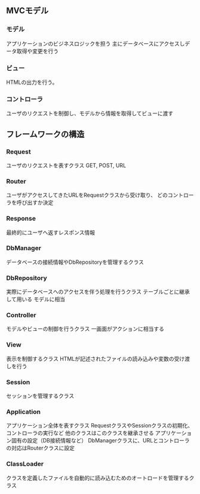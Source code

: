 ## MVCモデル
### モデル
アプリケーションのビジネスロジックを担う
主にデータベースにアクセスしデータ取得や変更を行う

### ビュー
HTMLの出力を行う。

### コントローラ
ユーザのリクエストを制御し、モデルから情報を取得してビューに渡す

## フレームワークの構造
### Request
ユーザのリクエストを表すクラス
GET, POST, URL

### Router
ユーザがアクセスしてきたURLをRequestクラスから受け取り、
どのコントローラを呼び出すか決定

### Response
最終的にユーザへ返すレスポンス情報

### DbManager
データベースの接続情報やDbRepositoryを管理するクラス

### DbRepository
実際にデータベースへのアクセスを伴う処理を行うクラス
テーブルごとに継承して用いる
モデルに相当

### Controller
モデルやビューの制御を行うクラス
一画面がアクションに相当する

### View
表示を制御するクラス
HTMLが記述されたファイルの読み込みや変数の受け渡しを行う

### Session
セッションを管理するクラス

### Application
アプリケーション全体を表すクラス
RequestクラスやSessionクラスの初期化、コントローラの実行など
他のクラスはこのクラスを継承させる
アプリケーション固有の設定（DB接続情報など）
DbManagerクラスに、URLとコントローラの対応はRouterクラスに設定

### ClassLoader
クラスを定義したファイルを自動的に読み込むためのオートロードを管理するクラス

